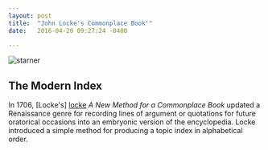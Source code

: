 ```yaml
---
layout: post
title:  "John Locke's Commonplace Book'"
date:   2016-04-20 09:27:24 -0400

---
```

![starner]({{site.baseurl}}/assets/locke_common.jpg)

## The Modern Index
In 1706, [Locke's] [locke] *A New Method for a Commonplace Book* updated a Renaissance genre for recording lines of argument or quotations for future oratorical occasions into an embryonic version of the encyclopedia. Locke introduced a simple method for producing a topic index in alphabetical order. 



[locke]: https://en.wikipedia.org/wiki/John_Locke

